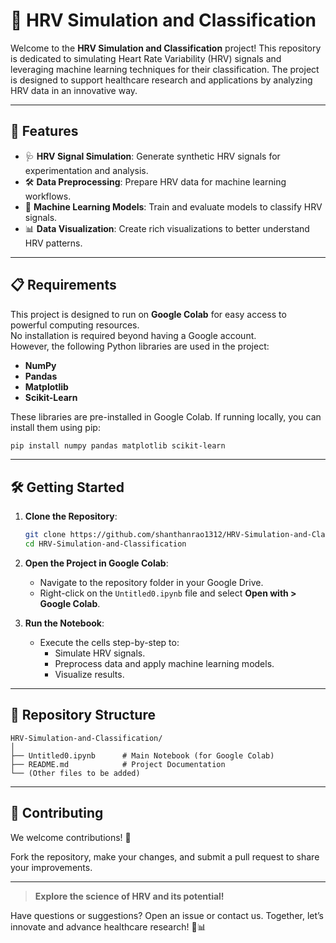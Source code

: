 # 🌟 HRV Simulation and Classification

Welcome to the **HRV Simulation and Classification** project! This repository is dedicated to simulating Heart Rate Variability (HRV) signals and leveraging machine learning techniques for their classification. The project is designed to support healthcare research and applications by analyzing HRV data in an innovative way.

---

## 🚀 Features

- 🩺 **HRV Signal Simulation**: Generate synthetic HRV signals for experimentation and analysis.
- 🛠️ **Data Preprocessing**: Prepare HRV data for machine learning workflows.
- 🤖 **Machine Learning Models**: Train and evaluate models to classify HRV signals.
- 📊 **Data Visualization**: Create rich visualizations to better understand HRV patterns.

---

## 📋 Requirements

This project is designed to run on **Google Colab** for easy access to powerful computing resources.  
No installation is required beyond having a Google account.  
However, the following Python libraries are used in the project:

- **NumPy**
- **Pandas**
- **Matplotlib**
- **Scikit-Learn**

These libraries are pre-installed in Google Colab. If running locally, you can install them using pip:
```bash
pip install numpy pandas matplotlib scikit-learn
```

---

## 🛠️ Getting Started

1. **Clone the Repository**:
   ```bash
   git clone https://github.com/shanthanrao1312/HRV-Simulation-and-Classification.git
   cd HRV-Simulation-and-Classification
   ```

2. **Open the Project in Google Colab**:
   - Navigate to the repository folder in your Google Drive.
   - Right-click on the `Untitled0.ipynb` file and select **Open with > Google Colab**.

3. **Run the Notebook**:
   - Execute the cells step-by-step to:
     - Simulate HRV signals.
     - Preprocess data and apply machine learning models.
     - Visualize results.

---

## 📂 Repository Structure

```
HRV-Simulation-and-Classification/
│
├── Untitled0.ipynb      # Main Notebook (for Google Colab)
├── README.md            # Project Documentation
└── (Other files to be added)
```

---

## 🤝 Contributing

We welcome contributions! 🙌  

Fork the repository, make your changes, and submit a pull request to share your improvements.

---


>
> **Explore the science of HRV and its potential!**
> 
Have questions or suggestions? Open an issue or contact us. Together, let’s innovate and advance healthcare research! 💓📊
